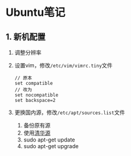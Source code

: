 # Ubuntu笔记

## 1. 新机配置

1. 调整分辨率
2. 设置vim，修改`/etc/vim/vimrc.tiny`文件

    ```vim
    // 原本
    set compatible
    // 改为
    set nocompatible
    set backspace=2
    ```

3. 更换国内源，修改`/etc/apt/sources.list`文件
   1. 备份原有源
   2. 使用[清华源](https://mirror.tuna.tsinghua.edu.cn/help/ubuntu/)
   3. sudo apt-get update
   4. sudo apt-get upgrade
